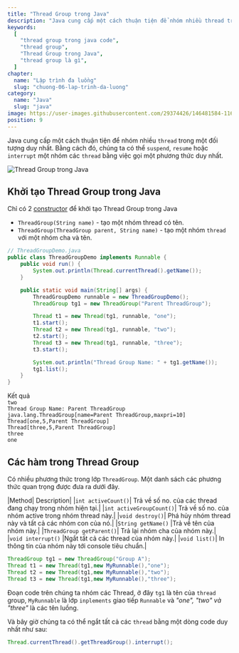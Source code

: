 ```yaml
---
title: "Thread Group trong Java"
description: "Java cung cấp một cách thuận tiện để nhóm nhiều thread trong một đối tượng duy nhất. Bằng cách đó, chúng ta có thể suspend, resume hoặc ` interrupt một nhóm các thread bằng việc gọi một phương thức duy nhất."
keywords:
  [
    "thread group trong java code",
    "thread group",
    "Thread Group trong Java",
    "thread group là gì",
  ]
chapter:
  name: "Lập trình đa luồng"
  slug: "chuong-06-lap-trinh-da-luong"
category:
  name: "Java"
  slug: "java"
image: https://user-images.githubusercontent.com/29374426/146481584-116afdfd-3676-4c73-87d7-15bdd8b6b927.png
position: 9
---
```


Java cung cấp một cách thuận tiện để nhóm nhiều `thread` trong một đối tượng duy nhất. Bằng cách đó, chúng ta có thể `suspend`, `resume` hoặc `interrupt` một nhóm các `thread` bằng việc gọi một phương thức duy nhất.

![Thread Group trong Java](https://user-images.githubusercontent.com/29374426/146481584-116afdfd-3676-4c73-87d7-15bdd8b6b927.png)

## Khởi tạo Thread Group trong Java

Chỉ có 2 [constructor](/bai-viet/java/constructor-trong-java) để khởi tạo Thread Group trong Java

- `ThreadGroup(String name)` - tạo một nhóm thread có tên.
- `ThreadGroup(ThreadGroup parent, String name)` - tạo một nhóm `thread` với một nhóm cha và tên.

<div class="example"></div>

```java
// ThreadGroupDemo.java
public class ThreadGroupDemo implements Runnable {
    public void run() {
        System.out.println(Thread.currentThread().getName());
    }

    public static void main(String[] args) {
        ThreadGroupDemo runnable = new ThreadGroupDemo();
        ThreadGroup tg1 = new ThreadGroup("Parent ThreadGroup");

        Thread t1 = new Thread(tg1, runnable, "one");
        t1.start();
        Thread t2 = new Thread(tg1, runnable, "two");
        t2.start();
        Thread t3 = new Thread(tg1, runnable, "three");
        t3.start();

        System.out.println("Thread Group Name: " + tg1.getName());
        tg1.list();
    }
}
```

<div class="window">
  <div class="window-header">
    <div class="action-buttons"></div>
    <span class="title-popup">Kết quả</span>
  </div>
  <div class="window-body">
    <code>two</code><br/>
    <code>Thread Group Name: Parent ThreadGroup</code><br/>
    <code>java.lang.ThreadGroup[name=Parent ThreadGroup,maxpri=10]</code><br/>
        <code>Thread[one,5,Parent ThreadGroup]</code><br/>
        <code>Thread[three,5,Parent ThreadGroup]</code><br/>
    <code>three</code><br/>
    <code>one</code><br/>
  </div>
</div>

## Các hàm trong Thread Group

Có nhiều phương thức trong lớp `ThreadGroup`. Một danh sách các phương thức quan trọng được đưa ra dưới đây.

|Method| Description| |`int activeCount()`| Trả về số no. của các thread đang chạy trong nhóm hiện tại.| |`int activeGroupCount()`| Trả về số no. của nhóm active trong nhóm thread này.| |`void destroy()`| Phá hủy nhóm thread này và tất cả các nhóm con của nó.| |`String getName()` |Trả về tên của nhóm này.| |`ThreadGroup getParent()`| Trả lại nhóm cha của nhóm này.| |`void interrupt()` |Ngắt tất cả các thread của nhóm này.| |`void list()`| In thông tin của nhóm này tới console tiêu chuẩn.|

<div class="example"></div>

```java
ThreadGroup tg1 = new ThreadGroup("Group A");
Thread t1 = new Thread(tg1,new MyRunnable(),"one");
Thread t2 = new Thread(tg1,new MyRunnable(),"two");
Thread t3 = new Thread(tg1,new MyRunnable(),"three");
```

Đoạn code trên chúng ta nhóm các Thread, ở đây `tg1` là tên của `thread` group, `MyRunnable` là lớp `inplements` giao tiếp `Runnable` và _"one", "two" và "three"_ là các tên luồng.

Và bây giờ chúng ta có thể ngắt tất cả các `thread` bằng một dòng code duy nhất như sau:

```java
Thread.currentThread().getThreadGroup().interrupt();
```
